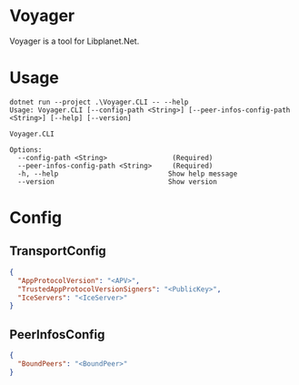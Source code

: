 # Voyager

Voyager is a tool for Libplanet.Net.

# Usage
```
dotnet run --project .\Voyager.CLI -- --help
Usage: Voyager.CLI [--config-path <String>] [--peer-infos-config-path <String>] [--help] [--version]

Voyager.CLI

Options:
  --config-path <String>                (Required)
  --peer-infos-config-path <String>     (Required)
  -h, --help                           Show help message
  --version                            Show version
```

# Config
## TransportConfig
```json
{
  "AppProtocolVersion": "<APV>",
  "TrustedAppProtocolVersionSigners": "<PublicKey>",
  "IceServers": "<IceServer>"
}
```

## PeerInfosConfig
```json
{
  "BoundPeers": "<BoundPeer>"
}
```
